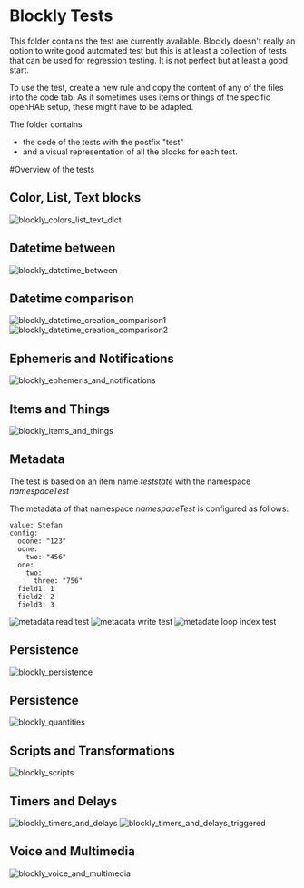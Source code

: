 # Blockly Tests

This folder contains the test are currently available.
Blockly doesn't really an option to write good automated test but this is at least a collection of tests that can be used for regression testing.
It is not perfect but at least a good start.

To use the test, create a new rule and copy the content of any of the files into the code tab.
As it sometimes uses items or things of the specific openHAB setup, these might have to be adapted.

The folder contains

- the code of the tests with the postfix "test"
- and a visual representation of all the blocks for each test.

#Overview of the tests

## Color, List, Text blocks

![blockly_colors_list_text_dict](blockly_colors_list_text_dict.png)

## Datetime between

![blockly_datetime_between](blockly_datetime_between.png)

## Datetime comparison

![blockly_datetime_creation_comparison1](blockly_datetime_creation_comparison1.png)
![blockly_datetime_creation_comparison2](blockly_datetime_creation_comparison2.png)

## Ephemeris and Notifications

![blockly_ephemeris_and_notifications](blockly_ephemeris_and_notifications.png)

## Items and Things
![blockly_items_and_things](blockly_items_and_things.png)

## Metadata

The test is based on an item name _teststate_ with the namespace _namespaceTest_

The metadata of that namespace _namespaceTest_ is configured as follows:

```
value: Stefan
config:
  ooone: "123"
  oone:
    two: "456"
  one:
    two:
      three: "756"
  field1: 1
  field2: 2
  field3: 3
```
![metadata read test](blockly_metadata_1.png)
![metadata write test](blockly_metadata_2.png)
![metadate loop index test](blockly_metadata_3.png)


## Persistence
![blockly_persistence](blockly_persistence.png)

## Persistence

![blockly_quantities](blockly_quantities.png)

## Scripts and Transformations

![blockly_scripts](blockly_scripts.png)

## Timers and Delays
![blockly_timers_and_delays](blockly_timers_and_delays.png)
![blockly_timers_and_delays_triggered](blockly_timers_and_delays_triggered.png)

## Voice and Multimedia
![blockly_voice_and_multimedia](blockly_voice_and_multimedia.png)
